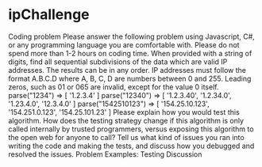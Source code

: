# ipChallenge

Coding problem
Please answer the following problem using Javascript, C#, or any programming
language you are comfortable with. Please do not spend more than 1-2 hours on
coding time.
When provided with a string of digits, find all sequential subdivisions of the data
which are valid IP addresses. The results can be in any order.
IP addresses must follow the format A.B.C.D where A, B, C, D are numbers between
0 and 255. Leading zeros, such as 01 or 065 are invalid, except for the value 0 itself.
parse("1234") => [ '1.2.3.4' ]
parse("12340") => [ '1.2.3.40', '1.2.34.0', '1.23.4.0', '12.3.4.0' ]
parse("1542510123") => [ '154.25.10.123', '154.251.0.123',
'154.25.101.23' ]
Please explain how you would test this algorithm. How does the testing strategy
change if this algorithm is only called internally by trusted programmers, versus
exposing this algorithm to the open web for anyone to call?
Tell us what kind of issues you ran into writing the code and making the tests, and
discuss how you debugged and resolved the issues.
Problem
Examples:
Testing
Discussion
